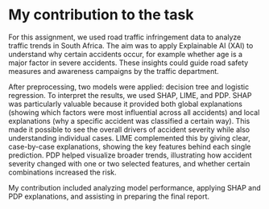 # My contribution to the task
For this assignment, we used road traffic infringement data to analyze traffic trends in South Africa. The aim was to apply Explainable AI (XAI) to understand why certain accidents occur, for example whether age is a major factor in severe accidents. These insights could guide road safety measures and awareness campaigns by the traffic department.

After preprocessing, two models were applied: decision tree and logistic regression. To interpret the results, we used SHAP, LIME, and PDP. SHAP was particularly valuable because it provided both global explanations (showing which factors were most influential across all accidents) and local explanations (why a specific accident was classified a certain way). This made it possible to see the overall drivers of accident severity while also understanding individual cases. LIME complemented this by giving clear, case-by-case explanations, showing the key features behind each single prediction. PDP helped visualize broader trends, illustrating how accident severity changed with one or two selected features, and whether certain combinations increased the risk.

My contribution included analyzing model performance, applying SHAP and PDP explanations, and assisting in preparing the final report.
